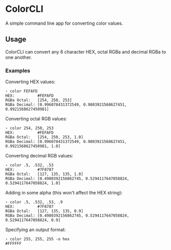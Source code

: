 # ColorCLI

A simple command line app for converting color values. 

## Usage

ColorCLI can convert any 6 character HEX, octal RGBa and decimal RGBa to one another. 

### Examples

Converting HEX values:

	› color FEFAFD
	HEX:          #FEFAFD
	RGBa Octal:   [254, 250, 253]
	RGBa Decimal: [0.996078431372549, 0.9803921568627451, 0.9921568627450981]

Converting octal RGB values:

	› color 254, 250, 253
	HEX:          #FEFAFD
	RGBa Octal:   [254, 250, 253, 1.0]
	RGBa Decimal: [0.996078431372549, 0.9803921568627451, 0.9921568627450981, 1.0]

Converting decimal RGB values:

	› color .5, .532, .53
	HEX:          #7F8787
	RGBa Octal:   [127, 135, 135, 1.0]
	RGBa Decimal: [0.4980392156862745, 0.5294117647058824, 0.5294117647058824, 1.0]

Adding in some alpha (this won't affect the HEX string):

	› color .5, .532, .53, .9
	HEX:          #7F8787
	RGBa Octal:   [127, 135, 135, 0.9]
	RGBa Decimal: [0.4980392156862745, 0.5294117647058824, 0.5294117647058824, 0.9]

Specifying an output format:

	› color 255, 255, 255 -o hex
	#FFFFFF
